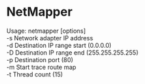 # NetMapper

Usage: netmapper [options]  
     -s Network adapter IP address  
     -d Destination IP range start (0.0.0.0)  
     -D Destination IP range end (255.255.255.255)  
     -p Destination port (80)  
     -m Start trace route map  
     -t Thread count (15)  
